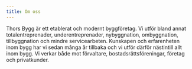 ```yaml
---
title: Om oss
---
```


Thors Bygg är ett etablerat och modernt byggföretag. Vi utför bland annat totalentreprenader, underentreprenader, nybyggnation, ombyggnation, tillbyggnation och mindre servicearbeten. Kunskapen och erfarenheten inom bygg har vi sedan många år tillbaka och vi utför därför nästintill allt inom bygg. Vi verkar både mot förvaltare, bostadsrättsföreningar, företag och privatkunder.
